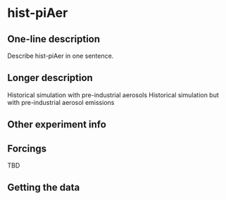 <!--- This file contains a number of sections -->
<!--- They are bounded by comments like this -->
<!--- Do not edit these sections by hand -->
<!--- Start title -->
# hist-piAer
<!--- End title -->

## One-line description

<!--- Start one-line-description -->
Describe hist-piAer in one sentence.
<!--- End one-line-description -->

## Longer description

<!--- Start longer-description -->
Historical simulation with pre-industrial aerosols
 Historical simulation but with pre-industrial aerosol emissions
<!--- End longer-description -->

## Other experiment info

<!--- Start other-experiment-info -->
<!--- End other-experiment-info -->

## Forcings

<!--- Start forcings -->
TBD
<!--- End forcings -->

## Getting the data

<!--- TODO: auto-generate this -->
